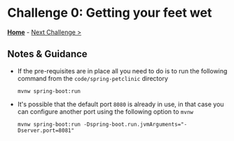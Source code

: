 # Challenge 0: Getting your feet wet

**[Home](../README.md)** - [Next Challenge >](./solution-01.md)

## Notes & Guidance

- If the pre-requisites are in place all you need to do is to run the following command from the `code/spring-petclinic` directory

    ```shell
    mvnw spring-boot:run
    ```

- It's possible that the default port `8080` is already in use, in that case you can configure another port using the following option to `mvnw`

    ```shell
    mvnw spring-boot:run -Dspring-boot.run.jvmArguments="-Dserver.port=8081"
    ```
